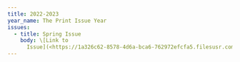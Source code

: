 ```yaml
---
title: 2022-2023
year_name: The Print Issue Year
issues:
  - title: Spring Issue
    body: \[Link to
      Issue](<https://1a326c62-8578-4d6a-bca6-762972efcfa5.filesusr.com/ugd/e504ba_bb9fe0e79829488693c9d75c61fe0fd9.pdf>)
---
```

